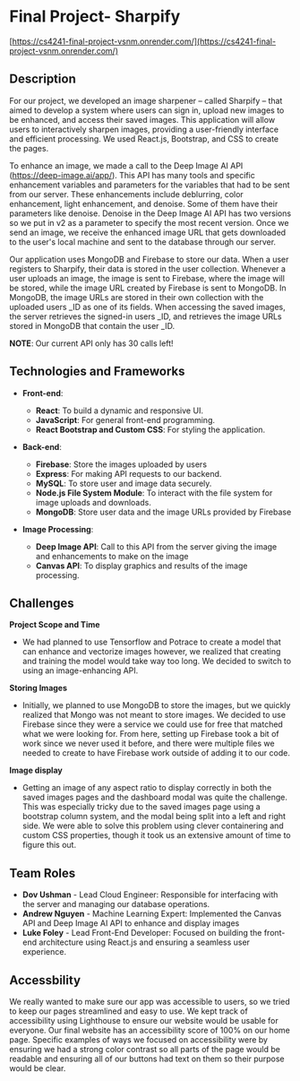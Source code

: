 # Final Project- Sharpify

[https://cs4241-final-project-vsnm.onrender.com/](https://cs4241-final-project-vsnm.onrender.com/)

## Description

For our project, we developed an image sharpener – called Sharpify – that aimed to develop a system where users can sign in, upload new images to be enhanced, and access their saved images. This application will allow users to interactively sharpen images, providing a user-friendly interface and efficient processing. We used React.js, Bootstrap, and CSS to create the pages.

To enhance an image, we made a call to the Deep Image AI API (https://deep-image.ai/app/). This API has many tools and specific enhancement variables and parameters for the variables that had to be sent from our server. These enhancements include deblurring, color enhancement, light enhancement, and denoise. Some of them have their parameters like denoise. Denoise in the Deep Image AI API has two versions so we put in v2 as a parameter to specify the most recent version. Once we send an image, we receive the enhanced image URL that gets downloaded to the user's local machine and sent to the database through our server.

Our application uses MongoDB and Firebase to store our data. When a user registers to Sharpify, their data is stored in the user collection. Whenever a user uploads an image, the image is sent to Firebase, where the image will be stored, while the image URL created by Firebase is sent to MongoDB. In MongoDB, the image URLs are stored in their own collection with the uploaded users _ID as one of its fields. When accessing the saved images, the server retrieves the signed-in users _ID, and retrieves the image URLs stored in MongoDB that contain the user _ID.


**NOTE**: Our current API only has 30 calls left!

## Technologies and Frameworks
- **Front-end**:
  - **React**: To build a dynamic and responsive UI.
  - **JavaScript**: For general front-end programming.
  - **React Bootstrap and Custom CSS**: For styling the application.

- **Back-end**:
  - **Firebase**: Store the images uploaded by users 
  - **Express**: For making API requests to our backend.
  - **MySQL**: To store user and image data securely.
  - **Node.js File System Module**: To interact with the file system for image uploads and downloads.
  - **MongoDB**: Store user data and the image URLs provided by Firebase 

- **Image Processing**:
  - **Deep Image API**: Call to this API from the server giving the image and enhancements to make on the image
  - **Canvas API**: To display graphics and results of the image processing.

## Challenges

**Project Scope and Time**
- We had planned to use Tensorflow and Potrace to create a model that can enhance and vectorize images however, we realized that creating and training the model would take way too long. We decided to switch to using an image-enhancing API.

**Storing Images**
- Initially, we planned to use MongoDB to store the images, but we quickly realized that Mongo was not meant to store images. We decided to use Firebase since they were a service we could use for free that matched what we were looking for. From here, setting up Firebase took a bit of work since we never used it before, and there were multiple files we needed to create to have Firebase work outside of adding it to our code.

**Image display**
- Getting an image of any aspect ratio to display correctly in both the saved images pages and the dashboard modal was quite the challenge. This was especially tricky due to the saved images page using a bootstrap column system, and the modal being split into a left and right side. We were able to solve this problem using clever containering and custom CSS properties, though it took us an extensive amount of time to figure this out.


## Team Roles

- **Dov Ushman** - Lead Cloud Engineer: Responsible for interfacing with the server and managing our database operations. 
- **Andrew Nguyen** - Machine Learning Expert: Implemented the Canvas API and Deep Image AI API to enhance and display images 
- **Luke Foley** - Lead Front-End Developer: Focused on building the front-end architecture using React.js and ensuring a seamless user experience.


## Accessbility

We really wanted to make sure our app was accessible to users, so we tried to keep our pages streamlined and easy to use. We kept track of accessibility using Lighthouse to ensure our website would be usable for everyone. Our final website has an accessibility score of 100% on our home page. Specific examples of ways we focused on accessibility were by ensuring we had a strong color contrast so all parts of the page would be readable and ensuring all of our buttons had text on them so their purpose would be clear.
